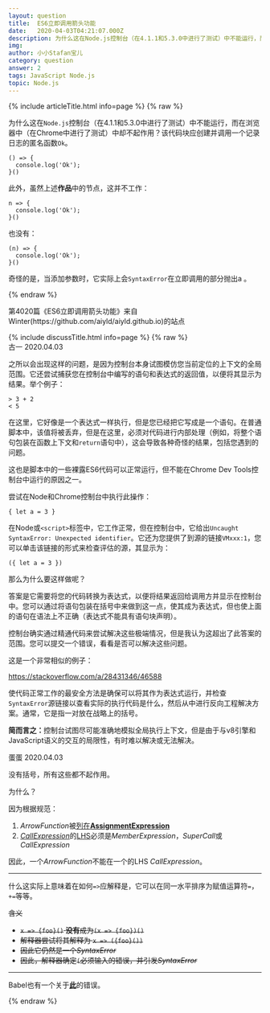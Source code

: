 ```yaml
---
layout: question
title:  ES6立即调用箭头功能
date:   2020-04-03T04:21:07.000Z
description: 为什么这在Node.js控制台（在4.1.1和5.3.0中进行了测试）中不能运行，而在浏览器中（在Chrome中进行了测试）中却不起作用？该代码块应创建并...
img: 
author: 小小Stafan宝儿
category: question
answer: 2
tags: JavaScript Node.js
topic: Node.js
---
```

<div class="article-root">
  <div class="article">
    {% include articleTitle.html info=page %}
    {% raw %}
    <div class="article-content"><p><font style="vertical-align: inherit;"><font style="vertical-align: inherit;">为什么这在</font></font><code>Node.js</code><font style="vertical-align: inherit;"><font style="vertical-align: inherit;">控制台（在4.1.1和5.3.0中进行了测试）中不能运行，而在浏览器中（在Chrome中进行了测试）中却不起作用？</font><font style="vertical-align: inherit;">该代码块应创建并调用一个记录日志的匿名函数</font></font><code>Ok</code><font style="vertical-align: inherit;"><font style="vertical-align: inherit;">。</font></font></p>

<pre><code>() =&gt; {<font></font>
  console.log('Ok');<font></font>
}()<font></font>
</code></pre>

<p><font style="vertical-align: inherit;"><font style="vertical-align: inherit;">此外，虽然上述</font></font><strong><font style="vertical-align: inherit;"><font style="vertical-align: inherit;">作品</font></font></strong><font style="vertical-align: inherit;"><font style="vertical-align: inherit;">中的节点，这并不工作：</font></font></p>

<pre><code>n =&gt; {<font></font>
  console.log('Ok');<font></font>
}()<font></font>
</code></pre>

<p><font style="vertical-align: inherit;"><font style="vertical-align: inherit;">也没有：</font></font></p>

<pre><code>(n) =&gt; {<font></font>
  console.log('Ok');<font></font>
}()<font></font>
</code></pre>

<p><font style="vertical-align: inherit;"><font style="vertical-align: inherit;">奇怪的是，当添加参数时，它实际上会</font></font><code>SyntaxError</code><font style="vertical-align: inherit;"><font style="vertical-align: inherit;">在立即调用的部分</font><font style="vertical-align: inherit;">抛出a </font><font style="vertical-align: inherit;">。</font></font></p></div>
    {% endraw %}
  </div>
  <p class="winter_mark">第4020篇《ES6立即调用箭头功能》来自Winter(https://github.com/aiyld/aiyld.github.io)的站点</p>
  <div class="discuss-wrapper">
    {% include discussTitle.html info=page %}
    {% raw %}
    <div class="discuss-list">
    <div class="discuss-item">
        <div class="discuss-parent">
          <div class="discuss-meta">
            <span class="discuss-user">古一</span>
            <span class="discuss-time">2020.04.03</span>
          </div>
          <div class="discuss-comment"><p><font style="vertical-align: inherit;"><font style="vertical-align: inherit;">之所以会出现这样的问题，是因为控制台本身试图模仿您当前定位的上下文的全局范围。</font><font style="vertical-align: inherit;">它还尝试捕获您在控制台中编写的语句和表达式的返回值，以便将其显示为结果。</font><font style="vertical-align: inherit;">举个例子：</font></font></p>

<pre><code>&gt; 3 + 2<font></font>
&lt; 5<font></font>
</code></pre>

<p><font style="vertical-align: inherit;"><font style="vertical-align: inherit;">在这里，它好像是一个表达式一样执行，但是您已经把它写成是一个语句。</font><font style="vertical-align: inherit;">在普通脚本中，该值将被丢弃，但是在这里，必须对代码进行内部处理（例如，将整个语句包装在函数上下文和</font></font><code>return</code><font style="vertical-align: inherit;"><font style="vertical-align: inherit;">语句中），这会导致各种奇怪的结果，包括您遇到的问题。</font></font></p>

<p><font style="vertical-align: inherit;"><font style="vertical-align: inherit;">这也是脚本中的一些裸露ES6代码可以正常运行，但不能在Chrome Dev Tools控制台中运行的原因之一。</font></font></p>

<p><font style="vertical-align: inherit;"><font style="vertical-align: inherit;">尝试在Node和Chrome控制台中执行此操作：</font></font></p>

<pre><code>{ let a = 3 }
</code></pre>

<p><font style="vertical-align: inherit;"><font style="vertical-align: inherit;">在Node或</font></font><code>&lt;script&gt;</code><font style="vertical-align: inherit;"><font style="vertical-align: inherit;">标签中，它工作正常，但在控制台中，它给出</font></font><code>Uncaught SyntaxError: Unexpected identifier</code><font style="vertical-align: inherit;"><font style="vertical-align: inherit;">。</font><font style="vertical-align: inherit;">它还为您提供了到源的链接</font></font><code>VMxxx:1</code><font style="vertical-align: inherit;"><font style="vertical-align: inherit;">，您可以单击</font><font style="vertical-align: inherit;">该链接的形式</font><font style="vertical-align: inherit;">来检查评估的源，其显示为：</font></font></p>

<pre><code>({ let a = 3 })
</code></pre>

<p><font style="vertical-align: inherit;"><font style="vertical-align: inherit;">那么为什么要这样做呢？</font></font></p>

<p><font style="vertical-align: inherit;"><font style="vertical-align: inherit;">答案是它需要将您的代码转换为表达式，以便将结果返回给调用方并显示在控制台中。</font><font style="vertical-align: inherit;">您可以通过将语句包装在括号中来做到这一点，使其成为表达式，但也使上面的语句在语法上不正确（表达式不能具有语句块声明）。</font></font></p>

<p><font style="vertical-align: inherit;"><font style="vertical-align: inherit;">控制台确实通过精通代码来尝试解决这些极端情况，但是我认为这超出了此答案的范围。</font><font style="vertical-align: inherit;">您可以提交一个错误，看看是否可以解决这些问题。</font></font></p>

<p><font style="vertical-align: inherit;"><font style="vertical-align: inherit;">这是一个非常相似的例子：</font></font></p>

<p><a href="https://stackoverflow.com/a/28431346/46588"><font style="vertical-align: inherit;"><font style="vertical-align: inherit;">https://stackoverflow.com/a/28431346/46588</font></font></a></p>

<p><font style="vertical-align: inherit;"><font style="vertical-align: inherit;">使代码正常工作的最安全方法是确保可以将其作为表达式运行，并检查</font></font><code>SyntaxError</code><font style="vertical-align: inherit;"><font style="vertical-align: inherit;">源链接以查看实际的执行代码是什么，然后从中进行反向工程解决方案。</font><font style="vertical-align: inherit;">通常，它是指一对放在战略上的括号。</font></font></p>

<p><strong><font style="vertical-align: inherit;"><font style="vertical-align: inherit;">简而言之：</font></font></strong><font style="vertical-align: inherit;"><font style="vertical-align: inherit;">控制台试图尽可能准确地模拟全局执行上下文，但是由于与v8引擎和JavaScript语义的交互的局限性，有时难以解决或无法解决。</font></font></p></div>
        </div></div><div class="discuss-item">
        <div class="discuss-parent">
          <div class="discuss-meta">
            <span class="discuss-user">蛋蛋</span>
            <span class="discuss-time">2020.04.03</span>
          </div>
          <div class="discuss-comment"><p><font style="vertical-align: inherit;"><font style="vertical-align: inherit;">没有括号，所有这些都不起作用。</font></font></p>

<p><font style="vertical-align: inherit;"><font style="vertical-align: inherit;">为什么？</font></font></p>

<p><font style="vertical-align: inherit;"><font style="vertical-align: inherit;">因为根据规范：</font></font></p>

<ol>
<li><em><font style="vertical-align: inherit;"><font style="vertical-align: inherit;">ArrowFunction</font></font></em><font style="vertical-align: inherit;"><font style="vertical-align: inherit;">被</font></font><a href="http://ecma-international.org/ecma-262/6.0/#sec-assignment-operators" rel="noreferrer"><font style="vertical-align: inherit;"><font style="vertical-align: inherit;">列在</font></font><strong><font style="vertical-align: inherit;"><font style="vertical-align: inherit;">AssignmentExpression</font></font></strong></a> </li>
<li><font style="vertical-align: inherit;"><a href="http://ecma-international.org/ecma-262/6.0/#sec-left-hand-side-expressions" rel="noreferrer"><em><font style="vertical-align: inherit;">CallExpression</font></em></a><font style="vertical-align: inherit;">的</font></font><a href="http://ecma-international.org/ecma-262/6.0/#sec-left-hand-side-expressions" rel="noreferrer"><font style="vertical-align: inherit;"><font style="vertical-align: inherit;">LHS</font></font><em><font style="vertical-align: inherit;"></font></em></a><font style="vertical-align: inherit;"><font style="vertical-align: inherit;">必须是</font></font><em><font style="vertical-align: inherit;"><font style="vertical-align: inherit;">MemberExpression</font></font></em><font style="vertical-align: inherit;"><font style="vertical-align: inherit;">，</font></font><em><font style="vertical-align: inherit;"><font style="vertical-align: inherit;">SuperCall</font></font></em><font style="vertical-align: inherit;"><font style="vertical-align: inherit;">或</font></font><em><font style="vertical-align: inherit;"><font style="vertical-align: inherit;">CallExpression</font></font></em></li>
</ol>

<p><font style="vertical-align: inherit;"><font style="vertical-align: inherit;">因此，一个</font></font><em><font style="vertical-align: inherit;"><font style="vertical-align: inherit;">ArrowFunction</font></font></em><font style="vertical-align: inherit;"><font style="vertical-align: inherit;">不能在一个的LHS </font></font><em><font style="vertical-align: inherit;"><font style="vertical-align: inherit;">CallExpression</font></font></em><font style="vertical-align: inherit;"><font style="vertical-align: inherit;">。</font></font></p>

<hr>

<p><font style="vertical-align: inherit;"><font style="vertical-align: inherit;">什么这实际上意味着在如何</font></font><code>=&gt;</code><font style="vertical-align: inherit;"><font style="vertical-align: inherit;">应解释是，它可以在同一水平排序为赋值运算符</font></font><code>=</code><font style="vertical-align: inherit;"><font style="vertical-align: inherit;">，</font></font><code>+=</code><font style="vertical-align: inherit;"><font style="vertical-align: inherit;">等等。</font></font></p>

<p><strike><font style="vertical-align: inherit;"><font style="vertical-align: inherit;">含义</font></font></strike></p><strike>

</strike><ul><strike>
<li><code>x =&gt; {foo}()</code> <strong><font style="vertical-align: inherit;"><font style="vertical-align: inherit;">没有</font></font></strong><font style="vertical-align: inherit;"><font style="vertical-align: inherit;">成为</font></font><code>(x =&gt; {foo})()</code></li>
<li><font style="vertical-align: inherit;"><font style="vertical-align: inherit;">解释器尝试将其解释为 </font></font><code>x =&gt; ({foo}())</code></li>
<li><font style="vertical-align: inherit;"><font style="vertical-align: inherit;">因此它仍然是一个</font></font><em><font style="vertical-align: inherit;"><font style="vertical-align: inherit;">SyntaxError</font></font></em></li>
</strike><li><strike><font style="vertical-align: inherit;"><font style="vertical-align: inherit;">因此，解释器确定</font></font><code>(</code><font style="vertical-align: inherit;"><font style="vertical-align: inherit;">必须输入的错误，并引发</font></font><em><font style="vertical-align: inherit;"><font style="vertical-align: inherit;">SyntaxError</font></font></em></strike></li>
</ul>

<hr>

<p><font style="vertical-align: inherit;"><font style="vertical-align: inherit;">Babel也有一个关于</font></font><a href="https://phabricator.babeljs.io/T2118" rel="noreferrer"><strong><font style="vertical-align: inherit;"><font style="vertical-align: inherit;">此</font></font></strong></a><font style="vertical-align: inherit;"><font style="vertical-align: inherit;">的错误</font><font style="vertical-align: inherit;">。</font></font></p></div>
        </div></div>
    </div>
    {% endraw %}
  </div>
<div>
